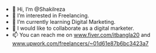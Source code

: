 - 👋 Hi, I’m @Shakilreza
- 👀 I’m interested in Freelancing.
- 🌱 I’m currently learning Digital Marketing.
- 💞️ I would like to collaborate as a digital marketer.
- 📫 You can reach me on www.fiver.com/itbangla20 and www.upwork.com/freelancers/~01d61e87b6bc3423a7

<!---
Shakilreza20/Shakilreza20 is a ✨ special ✨ repository because its `README.md` (this file) appears on your GitHub profile.
You can click the Preview link to take a look at your changes.
--->
